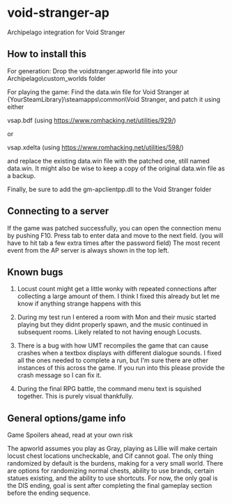 # void-stranger-ap
Archipelago integration for Void Stranger

## How to install this
For generation:
Drop the voidstranger.apworld file into your Archipelago\custom_worlds folder

For playing the game:
Find the data.win file for Void Stranger at {YourSteamLibrary}\steamapps\common\Void Stranger, and patch it using either

vsap.bdf (using https://www.romhacking.net/utilities/929/)

or

vsap.xdelta (using https://www.romhacking.net/utilities/598/)

and replace the existing data.win file with the patched one, still named data.win. It might also be wise to keep a copy 
of the original data.win file as a backup.

Finally, be sure to add the gm-apclientpp.dll to the Void Stranger folder

## Connecting to a server

If the game was patched successfully, you can open the connection menu by pushing F10. Press tab to enter data and 
move to the next field. (you will have to hit tab a few extra times after the password field) The most recent event from
the AP server is always shown in the top left. 

## Known bugs

1. Locust count might get a little wonky with repeated connections after collecting a large amount of them. I think I 
fixed this already but let me know if anything strange happens with this

2. During my test run I entered a room with Mon and their music started playing but they didnt properly spawn, and the 
music continued in subsequent rooms. Likely related to not having enough Locusts.

3. There is a bug with how UMT recompiles the game that can cause crashes when a textbox displays with different 
dialogue sounds. I fixed all the ones needed to complete a run, but I'm sure there are other instances of this across 
the game. If you run into this please provide the crash message so I can fix it.

4. During the final RPG battle, the command menu text is squished together. This is purely visual thankfully.

## General options/game info
Game Spoilers ahead, read at your own risk

The apworld assumes you play as Gray, playing as Lillie will make certain locust chest locations uncheckable, and Cif 
cannot goal. The only thing randomized by default is the burdens, making for a very small world. There are options for 
randomizing normal chests, ability to use brands, certain statues existing, and the ability to use shortcuts. For now, 
the only goal is the DIS ending, goal is sent after completing the final gameplay section before the ending sequence.